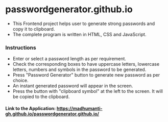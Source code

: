 # passwordgenerator.github.io

- This Frontend project helps user to generate strong passwords and copy it to clipboard.
- The complete program is written in HTML, CSS and JavaScript.

### Instructions
- Enter or select a password length as per requirement.
- Check the corresponding boxes to have uppercase letters, lowercase letters, numbers and symbols in the password to be generated.
- Press "Password Generator" button to generate new password as per choice.
- An instant generated password will appear in the screen.
- Press the button with "clipboard symbol" at the left to the screen. It will be copied to the clipboard.

#### Link to the Application: https://madhumanti-gh.github.io/passwordgenerator.github.io/ 
